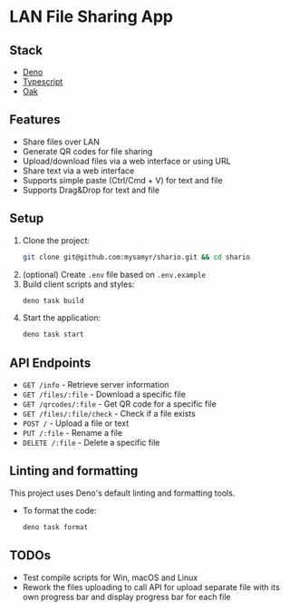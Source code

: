 # LAN File Sharing App

## Stack

- [Deno](https://deno.com/)
- [Typescript](https://www.typescriptlang.org/)
- [Oak](https://oakserver.org/)

## Features

- Share files over LAN
- Generate QR codes for file sharing
- Upload/download files via a web interface or using URL
- Share text via a web interface
- Supports simple paste (Ctrl/Cmd + V) for text and file
- Supports Drag&Drop for text and file

## Setup

1. Clone the project:
   ```sh
   git clone git@github.com:mysamyr/shario.git && cd shario
   ```
2. (optional) Create `.env` file based on `.env.example`
3. Build client scripts and styles:
   ```sh
   deno task build
   ```
4. Start the application:
   ```sh
   deno task start
   ```

## API Endpoints

- `GET /info` - Retrieve server information
- `GET /files/:file` - Download a specific file
- `GET /qrcodes/:file` - Get QR code for a specific file
- `GET /files/:file/check` - Check if a file exists
- `POST /` - Upload a file or text
- `PUT /:file` - Rename a file
- `DELETE /:file` - Delete a specific file

## Linting and formatting

This project uses Deno's default linting and formatting tools.

- To format the code:
  ```sh
  deno task format
  ```

## TODOs

- Test compile scripts for Win, macOS and Linux
- Rework the files uploading to call API for upload separate file with its own
  progress bar and display progress bar for each file
